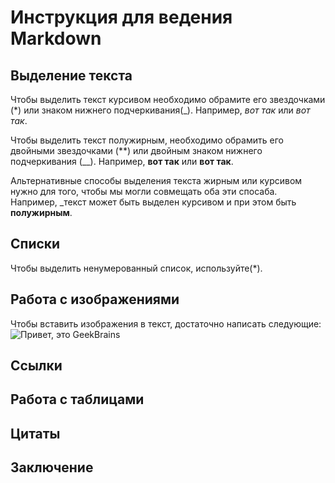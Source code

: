 # Инструкция для ведения Markdown

## Выделение текста

Чтобы выделить текст курсивом необходимо 
обрамите его звездочками (*) или знаком нижнего подчеркивания(_). Например, *вот так* или _вот так_.

Чтобы выделить текст полужирным, необходимо
обрамить его двойными звездочками (**) или 
двойным знаком нижнего подчеркивания (__).
Например, **вот так** или __вот так__.

Альтернативные способы выделения текста
жирным или курсивом нужно для того, чтобы 
мы могли совмещать оба эти спосаба.
Например, _текст может быть выделен курсивом
и при этом быть **полужирным**. 


## Списки

Чтобы выделить ненумерованный список,
используйте(*).

## Работа с изображениями 

Чтобы вставить изображения в текст,
достаточно написать следующие:
![Привет, это GeekBrains](geekbrains.jpg)
## Ссылки

## Работа с таблицами

## Цитаты

## Заключение 